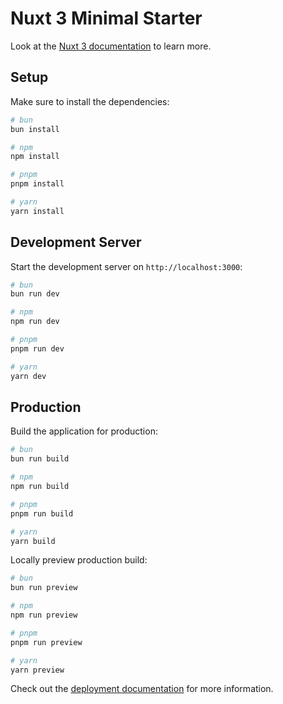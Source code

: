 # Nuxt 3 Minimal Starter

Look at the [Nuxt 3 documentation](https://nuxt.com/docs/getting-started/introduction) to learn more.

## Setup

Make sure to install the dependencies:

```bash
# bun
bun install

# npm
npm install

# pnpm
pnpm install

# yarn
yarn install
```

## Development Server

Start the development server on `http://localhost:3000`:

```bash
# bun
bun run dev

# npm
npm run dev

# pnpm
pnpm run dev

# yarn
yarn dev
```

## Production

Build the application for production:

```bash
# bun
bun run build

# npm
npm run build

# pnpm
pnpm run build

# yarn
yarn build
```

Locally preview production build:

```bash
# bun
bun run preview

# npm
npm run preview

# pnpm
pnpm run preview

# yarn
yarn preview
```

Check out the [deployment documentation](https://nuxt.com/docs/getting-started/deployment) for more information.
